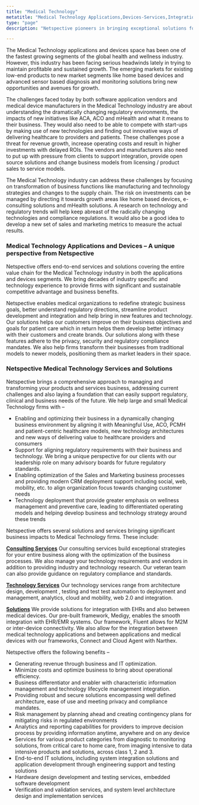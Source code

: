```yaml
---
title: "Medical Technology"
metatitle: "Medical Technology Applications,Devices-Services,Integration Solutions"
type: "page"
description: "Netspective pioneers in bringing exceptional solutions for the Medical Technology industry in both the applications and device segments."

---
```

The Medical Technology applications and devices space has been one of the fastest growing segments of the global health and wellness industry. However, this industry has been facing serious headwinds lately in trying to maintain profitable and sustained growth. The emerging markets for existing low-end products to new market segments like home based devices and advanced sensor based diagnosis and monitoring solutions bring new opportunities and avenues for growth.

The challenges faced today by both software application vendors and medical device manufacturers in the Medical Technology industry are about understanding the dramatically changing regulatory environments, the impacts of new initiatives like ACA, ACO and mHealth and what it means to their business. They would also need to be able to compete with start-ups by making use of new technologies and finding out innovative ways of delivering healthcare to providers and patients. These challenges pose a threat for revenue growth, increase operating costs and result in higher investments with delayed ROIs. The vendors and manufacturers also need to put up with pressure from clients to support integration, provide open source solutions and change business models from licensing / product sales to service models.

The Medical Technology industry can address these challenges by focusing on transformation of business functions like manufacturing and technology strategies and changes to the supply chain. The risk on investments can be managed by directing it towards growth areas like home based devices, e-consulting solutions and mHealth solutions. A research on technology and regulatory trends will help keep abreast of the radically changing technologies and compliance regulations. It would also be a good idea to develop a new set of sales and marketing metrics to measure the actual results.

### Medical Technology Applications and Devices – A unique perspective from Netspective
Netspective offers end-to-end services and solutions covering the entire value chain for the Medical Technology industry in both the applications and devices segments. We bring decades of industry specific and technology experience to provide firms with significant and sustainable competitive advantage and business benefits.

Netspective enables medical organizations to redefine strategic business goals, better understand regulatory directions, streamline product development and integration and help bring in new features and technology. Our solutions helps our customers improve on their business objectives and goals for patient care which in return helps them develop better intimacy with their customers and create brands. Our solutions along with these features adhere to the privacy, security and regulatory compliance mandates. We also help firms transform their businesses from traditional models to newer models, positioning them as market leaders in their space.

### Netspective Medical Technology Services and Solutions
Netspective brings a comprehensive approach to managing and transforming your products and services business, addressing current challenges and also laying a foundation that can easily support regulatory, clinical and business needs of the future. We help large and small Medical Technology firms with –

* Enabling and optimizing their business in a dynamically changing business environment by aligning it with Meaningful Use, ACO, PCMH and patient-centric healthcare models, new technology architectures and new ways of delivering value to healthcare providers and consumers
* Support for aligning regulatory requirements with their business and technology. We bring a unique perspective for our clients with our leadership role on many advisory boards for future regulatory standards.
* Enabling optimization of the Sales and Marketing business processes and providing modern CRM deployment support including social, web, mobility, etc. to align organization focus towards changing customer needs
* Technology deployment that provide greater emphasis on wellness management and preventive care, leading to differentiated operating models and helping develop business and technology strategy around these trends

Netspective offers several solutions and services bringing significant business impacts to Medical Technology firms. These include:

**[Consulting Services](/consulting-services/)** Our consulting services build exceptional strategies for your entire business along with the optimization of the business processes. We also manage your technology requirements and vendors in addition to providing industry and technology research. Our veteran team can also provide guidance on regulatory compliance and standards.

**[Technology Services](/technology-services/)** Our technology services range from architecture design, development , testing and test test automation to deployment and management, analytics, cloud and mobility, web 2.0 and integration.

**[Solutions](/solutions/)**  We provide solutions for integration with EHRs and also between medical devices. Our pre-built framework, Medigy, enables the smooth integration with EHR/EMR systems. Our framework, Fluent allows for M2M or inter-device connectivity. We also allow for the integration between medical technology applications and between applications and medical devices with our frameworks, Connect and Cloud Agent with Narthex.

Netspective offers the following benefits –

* Generating revenue through business and IT optimization.
* Minimize costs and optimize business to bring about operational efficiency.
* Business differentiator and enabler with characteristic information management and technology lifecycle management integration.
* Providing robust and secure solutions encompassing well defined architecture, ease of use and meeting privacy and compliance mandates.
* Risk management by planning ahead and creating contingency plans for mitigating risks in regulated environments
* Analytics and reporting capabilities for providers to improve decision process by providing information anytime, anywhere and on any device
* Services for various product categories from diagnostic to monitoring solutions, from critical care to home care, from imaging intensive to data intensive products and solutions, across class 1, 2 and 3.
* End-to-end IT solutions, including system integration solutions and application development through engineering support and testing solutions
* Hardware design development and testing services, embedded software development
* Verification and validation services, and system level architecture design and implementation services
